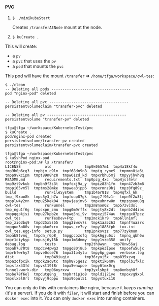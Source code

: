 #### PVC


1. `$ ./minikubeStart`

    Creates `/transferAtNode` mount at the node.

2. `$ kuCreate .`

This will create:

* a `pv`
* a `pvc` that uses the `pv`
* a `pod` that mounts the `pvc`

This pod will have the mount `/transfer` => `/home/tfga/workspace/cwl-tes`:

	$ ./clean
    -- Deleting all pods ------------------------------------
    pod "nginx-pod" deleted

    -- Deleting all pvc ------------------------------------
    persistentvolumeclaim "transfer-pvc" deleted

    -- Deleting all pv ------------------------------------
    persistentvolume "transfer-pv" deleted

    tfga@tfga ~/workspace/KubernetesTest/pvc
    $ kuCreate .
    pod/nginx-pod created
    persistentvolume/transfer-pv created
    persistentvolumeclaim/transfer-pvc created

    tfga@tfga ~/workspace/KubernetesTest/pvc
    $ kuSshPod nginx-pod
    root@nginx-pod:/# ls /transfer/
    LICENSE           old               tmp0k0657m1  tmp4a18kf4u  tmp9h0p6cg3  tmpbjm_c9lm  tmpf68dn9n8  tmpig_ryne9  tmpmmn0ia6i  tmpp9vkcipm  tmpt89n8hz8  tmpw61zd_kd  tmpxrbhu5mj  tmpyyjhvh8q
    README.md         requirements.txt  tmp0pzg_4xc  tmp4jsl4elr  tmp9zt9vkub  tmpbn9f3s3t  tmpfcxj9a_y  tmpiz83h1fm  tmpn47zb3m8  tmppi05vm5l  tmptms28mke  tmpwea3jpp6  tmpxrnnz9bj  tmpz0fg89z_
    build             runFileSystem     tmp1b46r818  tmp4qfxl_6k  tmp_f9xuo8k  tmpc5y3_h7w  tmpfuup87gk  tmpj7f96z1r  tmpn9f2w3lj  tmpplw4y2nn  tmpu25kek04  tmpwjeajmv6  tmpxuhnrw8n  tmpzgouou8q
    cwl-tes           runFunnel         tmp2m8non62  tmp57zvcdsl  tmp_ngu1f6g  tmpcxpn_zmu  tmpg0m9rffx  tmpjty8x2dl  tmpnb2d4ibx  tmppqgpkjsi  tmpu27kpb2e  tmpwq5ni_9v  tmpxzi574au  tmpzgx87pcz
    cwl_tes           runTesDev+Ftp     tmp2mck1kr9  tmp6llnimfl  tmp_zio3bq9  tmpd25x5s55  tmpg2iwsv7s  tmpk1aa5z63  tmpnf4uazrx  tmpquo3o00v  tmpupko0xrx  tmpws_ce7sy  tmpy1883fph  tox.ini
    cwl_tes.egg-info  setup.py          tmp2pnkovzz  tmp77zykmun  tmpab8tvnq_  tmpda_r6p8_  tmpgpcozofq  tmpk6gju6xl  tmpnq_qbh6w  tmpr1ciykyp  tmpusj6yl5b  tmpx1m3dmmy  tmpy1vzo358  unify
    debug.log         tests             tmp2th8wyn_  tmp78nw56aj  tmpah7u70t8  tmpdcv4pwg3  tmpgq80j8u5  tmpkpe3ipse  tmpoefw5ujx  tmprhfwrhy7  tmpve0cce76  tmpx31o4ylu  tmpy6p_gwpm  verbose.log
    dist              tmp049iugiv       tmp36ryoi5x  tmp835xzwq_  tmpazcfpcik  tmpdk2aq8tc  tmph875ges2  tmpktik6m0v  tmpolb1fklc  tmpsfzx43fd  tmpvxt19l8r  tmpx5wnwpoe  tmpy6tmx0rg
    funnel-work-dir   tmp06oyrxvw       tmp3yxlshpt  tmp8onbqh8f  tmpbe78f6el  tmpdutg8ng_  tmphrtip1o8  tmpld1j21ye  tmpoxvg9xpl  tmpslx5l0rl  tmpvyj9cppw  tmpx9opul51  tmpystuxi10

You can only do this with containers like nginx, because it _keeps running_ (it's a server). If you do it with `filer`, it will start and finish before you can `docker exec` into it.
You can only `docker exec` into running containers.
